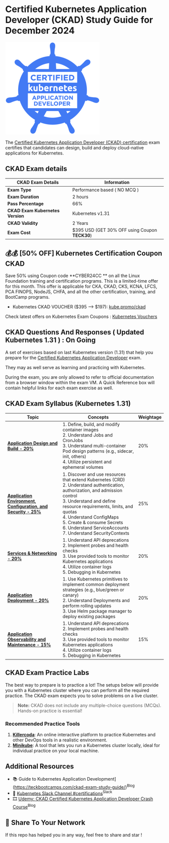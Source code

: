 # Certified Kubernetes Application Developer (CKAD) Study Guide for December 2024 

![](assets/ckad.png)

The [Certified Kubernetes Application Developer (CKAD) certification](https://www.cncf.io/certification/ckad/) exam certifies that candidates can design, build and deploy cloud-native applications for Kubernetes.

## CKAD Exam details

| **CKAD Exam Details**                     | **Information**                                                                                     |
|-------------------------------------------|-----------------------------------------------------------------------------------------------------|
| **Exam Type**                             | Performance based ( NO MCQ )                                                                                            |
| **Exam Duration**                         | 2 hours                                                                                            |
| **Pass Percentage**                       | 66%                                                                                                |
| **CKAD Exam Kubernetes Version**          | Kubernetes v1.31                                                                                 |
| **CKAD Validity**                         | 2 Years  |
| **Exam Cost**                             | $395 USD (GET 30% OFF using Coupon **TECK30**)                                                         |


## 💰💰 [50% OFF] Kubernetes Certification Coupon CKAD 

Save 50% using Coupon code **CYBER24CC ** on all the Linux Foundation training and certification programs.
This is a limited-time offer for this month. This offer is applicable for CKA, CKAD, CKS, KCNA, LFCS, PCA FINOPS, NodeJS, CHFA, and all the other certification, training, and BootCamp programs.

-  Kubernetes CKAD VOUCHER ($395 —> $197): [kube.promo/ckad](https://teckbootcamps.com/go/ckad-exam-2024/)

Check latest offers on Kubernetes Exam Coupons : [Kubernetes Vouchers ](https://github.com/teckbootcamps/linux-foundation-coupon)


## CKAD Questions And Responses ( Updated Kubernetes 1.31 ) : On Going

A set of exercises based on last Kubernetes version (1.31) that help you prepare for the [Certified Kubernetes Application Developer](https://www.cncf.io/certification/ckad/) exam.

They may as well serve as learning and practicing with Kubernetes.

During the exam, you are only allowed to refer to official documentation from a browser window within the exam VM.
A Quick Reference box will contain helpful links for each exam exercise as well.

## CKAD Exam Syllabus (Kubernetes 1.31) 

| **Topic**                                 | **Concepts**                                                                                                                                                       | **Weightage** |
|-------------------------------------------|-------------------------------------------------------------------------------------------------------------------------------------------------------------------|---------------|
| [**Application Design and Build - 20%**](a.application_design_build.md)          | 1. Define, build, and modify container images<br>2. Understand Jobs and CronJobs<br>3. Understand multi-container Pod design patterns (e.g., sidecar, init, others)<br>4. Utilize persistent and ephemeral volumes | 20%          |
| [**Application Environment, Configuration, and Security - 25%**](b.application_environment_configuration_security.md) | 1. Discover and use resources that extend Kubernetes (CRD)<br>2. Understand authentication, authorization, and admission control<br>3. Understand and define resource requirements, limits, and quotas<br>4. Understand ConfigMaps<br>5. Create & consume Secrets<br>6. Understand ServiceAccounts<br>7. Understand SecurityContexts | 25%          |
| [**Services & Networking - 20%**](c.services_networking.md)                | 1. Understand API deprecations<br>2. Implement probes and health checks<br>3. Use provided tools to monitor Kubernetes applications<br>4. Utilize container logs<br>5. Debugging in Kubernetes | 20%          |
| [**Application Deployment - 20%**](d.application_deployment.md)               | 1. Use Kubernetes primitives to implement common deployment strategies (e.g., blue/green or canary)<br>2. Understand Deployments and perform rolling updates<br>3. Use Helm package manager to deploy existing packages | 20%          |
| [**Application Observability and Maintenance - 15%**](e.application_observability_maintenance.md) | 1. Understand API deprecations<br>2. Implement probes and health checks<br>3. Use provided tools to monitor Kubernetes applications<br>4. Utilize container logs<br>5. Debugging in Kubernetes | 15%          |


## CKAD Exam Practice Labs

The best way to prepare is to practice a lot! The setups below will provide you with a Kubernetes cluster where you can perform all the required practice. The CKAD exam expects you to solve problems on a live cluster.

> **Note:** CKAD does not include any multiple-choice questions (MCQs). Hands-on practice is essential!

### Recommended Practice Tools

1. [**Killercoda**](https://killercoda.com): An online interactive platform to practice Kubernetes and other DevOps tools in a realistic environment.
2. [**Minikube**](https://minikube.sigs.k8s.io): A tool that lets you run a Kubernetes cluster locally, ideal for individual practice on your local machine.


## Additional Resources

* 📚 Guide to Kubernetes Application Development](https://teckbootcamps.com/ckad-exam-study-guide/)<sup>Blog</sup>
* 💬 [Kubernetes Slack Channel #certifications](https://kubernetes.slack.com/)<sup>Slack</sup>
* 🎞️ [Udemy: CKAD Certified Kubernetes Application Developer Crash Course](https://www.udemy.com/course/ckad-certified-kubernetes-application-developer/)<sup>Blog</sup>

## 💬 Share To Your Network
If this repo has helped you in any way, feel free to share and star !


